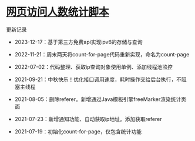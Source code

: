 # [网页访问人数统计脚本](https://meethigher.top/blog/2021/count-for-page/)

更新记录

* 2023-12-17：基于第三方免费api实现ipv6的存储与查询

* 2022-11-21：周末两天将count-for-page代码重新实现，命名为count-page

* 2022-07-02：代码整理、获取ip查询对象使用单例、添加线程池监控

* 2021-09-21：中秋快乐！优化接口调用速度，耗时操作交给后台执行，不阻塞主线程

* 2021-08-05：删除referer。新增通过Java模板引擎freeMarker渲染统计页面

* 2021-07-23：新增通知功能、自动获取ip地址。添加获取referer

* 2021-07-19：初始化count-for-page，仅包含统计功能
